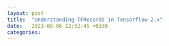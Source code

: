 ```yaml
---
layout: post
title:  "Understanding TFRecords in Tensorflow 2.x"
date:   2023-08-06 12:32:45 +0330
categories:
---
```

